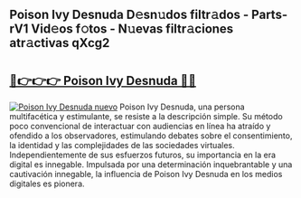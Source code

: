 ## Poison Ivy Desnuda D𝚎sn𝚞dos filtr𝚊dos - Parts-rV1 Vid𝚎os f𝚘tos - N𝚞evas filtr𝚊ciones atr𝚊ctivas qXcg2

# <h2><a href="http://mb94ykj.tromn.icu/?c=Poison+Ivy+Desnuda">🔗👉👉👉 Poison Ivy Desnuda 🔗🔗</a></h2>

[![Poison Ivy Desnuda nuevo](https://i.imgur.com/pEAQMta.gif)](http://mb94ykj.tromn.icu/?c=Poison+Ivy+Desnuda)
Poison Ivy Desnuda, una persona multifacética y estimulante, se resiste a la descripción simple. Su método poco convencional de interactuar con audiencias en línea ha atraído y ofendido a los observadores, estimulando debates sobre el consentimiento, la identidad y las complejidades de las sociedades virtuales. Independientemente de sus esfuerzos futuros, su importancia en la era digital es innegable. Impulsada por una determinación inquebrantable y una cautivación innegable, la influencia de Poison Ivy Desnuda en los medios digitales es pionera.
